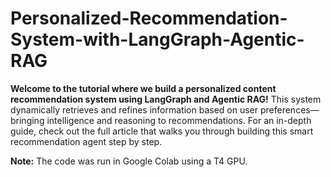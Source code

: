 # Personalized-Recommendation-System-with-LangGraph-Agentic-RAG

**Welcome to the tutorial where we build a personalized content recommendation system using LangGraph and Agentic RAG!** This system dynamically retrieves and refines information based on user preferences—bringing intelligence and reasoning to recommendations. For an in-depth guide, check out the full article that walks you through building this smart recommendation agent step by step.

**Note:** The code was run in Google Colab using a T4 GPU.
